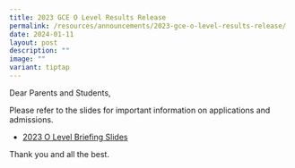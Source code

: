 ```yaml
---
title: 2023 GCE O Level Results Release
permalink: /resources/announcements/2023-gce-o-level-results-release/
date: 2024-01-11
layout: post
description: ""
image: ""
variant: tiptap
---
```

<p>Dear Parents and Students,</p><p>Please refer to the slides for important information on applications and admissions.</p><ul data-tight="true" class="tight"><li><p><a href="/files/2023_O_Level_Briefing_Slides.pdf" rel="noopener noreferrer nofollow" target="_blank">2023 O Level Briefing Slides</a></p></li></ul><p>Thank you and all the best.</p>